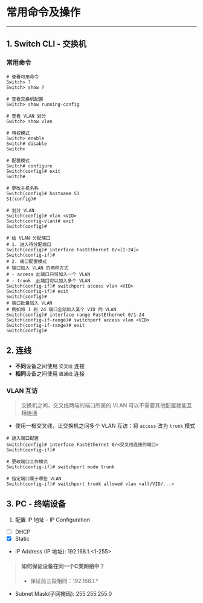 # 常用命令及操作

---

## 1. Switch CLI - 交换机

### 常用命令
```shell
# 查看可用命令
Switch> ?
Switch> show ?

# 查看交换机配置
Switch> show running-config

# 查看 VLAN 划分
Switch> show vlan

# 特权模式
Switch> enable
Switch# disable
Switch>

# 配置模式
Switch# configure
Switch(config)# exit
Switch#

# 更改主机名称
Switch(config)# hostname S1
S1(config)#

# 划分 VLAN
Switch(config)# vlan <VID>
Switch(config-vlan)# exit
Switch(config)#

# 给 VLAN 分配端口
# 1. 进入待分配端口
Switch(config)# interface FastEthernet 0/<[1-24]>
Switch(config-if)#
# 2. 端口配置模式
# 端口加入 VLAN 的两种方式
# - access 此端口只可加入一个 VLAN
# - trunk  此端口可以加入多个 VLAN
Switch(config-if)# switchport access vlan <VID>
Switch(config-if)# exit
Switch(config)#
# 端口批量加入 VLAN
# 例如将 1 到 24 端口全部加入某个 VID 的 VLAN
Switch(config)# interface range FastEthernet 0/1-24
Switch(config-if-range)# switchport access vlan <VID>
Switch(config-if-range)# exit
Switch(config)#
```

## 2. 连线

- **不同**设备之间使用 `交叉线` 连接
- **相同**设备之间使用 `直通线` 连接

### VLAN 互访

> 交换机之间，交叉线两端的端口所属的 VLAN 可以不需要其他配置就能互相连通

- 使用一根交叉线，让交换机之间多个 VLAN 互访：将 `access` 改为 `trunk` 模式

```shell
# 进入端口配置
Switch(config)# interface FastEthernet 0/<交叉线连接的端口>
Switch(config-if)#

# 更改端口工作模式
Switch(config-if)# switchport mode trunk

# 指定端口属于哪些 VLAN
Switch(config-if)# switchport trunk allowed vlan <all/VID/...>
```



## 3. PC - 终端设备

1. 配置 IP 地址 - IP Configuration
- [ ] DHCP
- [x] Static

- IP Address (IP 地址): 192.168.1.<1-255>
> #### 如何保证设备在同一个C类网络中？
> - 保证前三段相同：192.168.1.*

- Subnet Mask(子网掩码): 255.255.255.0


